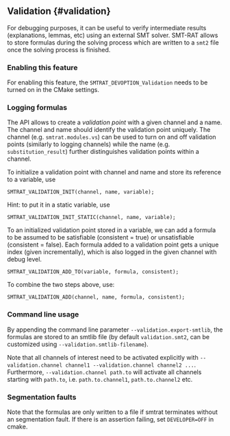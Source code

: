 ## Validation {#validation}

For debugging purposes, it can be useful to verify intermediate results (explanations, lemmas, etc) using an external SMT solver. SMT-RAT allows to store formulas during the solving process which are written to a `smt2` file once the solving process is finished.

### Enabling this feature

For enabling this feature, the `SMTRAT_DEVOPTION_Validation` needs to be turned on in the CMake settings.

### Logging formulas

The API allows to create a *validation point* with a given channel and a name. The channel and name should identify the validation point uniquely. The channel (e.g. `smtrat.modules.vs`) can be used to turn on and off validation points (similarly to logging channels) while the name (e.g. `substitution_result`) further distinguishes validation points within a channel.

To initialize a validation point with channel and name and store its reference to a variable, use

    SMTRAT_VALIDATION_INIT(channel, name, variable);

Hint: to put it in a static variable, use

    SMTRAT_VALIDATION_INIT_STATIC(channel, name, variable);

To an initialized validation point stored in a variable, we can add a formula to be assumed to be satisfiable (consistent = true) or unsatisfiable (consistent = false). Each formula added to a validation point gets a unique index (given incrementally), which is also logged in the given channel with debug level.

    SMTRAT_VALIDATION_ADD_TO(variable, formula, consistent);

To combine the two steps above, use:

    SMTRAT_VALIDATION_ADD(channel, name, formula, consistent);

### Command line usage

By appending the command line parameter `--validation.export-smtlib`, the formulas are stored to an smtlib file (by default `validation.smt2`, can be customized using `--validation.smtlib-filename`).

Note that all channels of interest need to be activated explicitly with  `--validation.channel channel1 --validation.channel channel2 ...`. Furthermore, `--validation.channel path.to` will activate all channels starting with `path.to`, i.e. `path.to.channel1`, `path.to.channel2` etc.

### Segmentation faults

Note that the formulas are only written to a file if smtrat terminates without an segmentation fault. If there is an assertion failing, set `DEVELOPER=OFF` in cmake. 